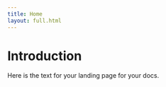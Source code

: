 ```yaml
---
title: Home
layout: full.html
---
```


# Introduction

Here is the text for your landing page for your docs.
